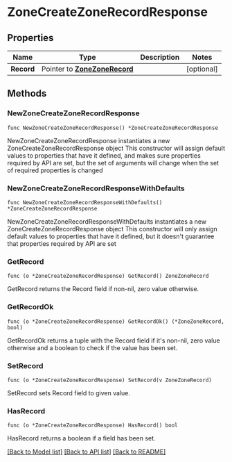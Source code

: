 # ZoneCreateZoneRecordResponse

## Properties

Name | Type | Description | Notes
------------ | ------------- | ------------- | -------------
**Record** | Pointer to [**ZoneZoneRecord**](zoneZoneRecord.md) |  | [optional] 

## Methods

### NewZoneCreateZoneRecordResponse

`func NewZoneCreateZoneRecordResponse() *ZoneCreateZoneRecordResponse`

NewZoneCreateZoneRecordResponse instantiates a new ZoneCreateZoneRecordResponse object
This constructor will assign default values to properties that have it defined,
and makes sure properties required by API are set, but the set of arguments
will change when the set of required properties is changed

### NewZoneCreateZoneRecordResponseWithDefaults

`func NewZoneCreateZoneRecordResponseWithDefaults() *ZoneCreateZoneRecordResponse`

NewZoneCreateZoneRecordResponseWithDefaults instantiates a new ZoneCreateZoneRecordResponse object
This constructor will only assign default values to properties that have it defined,
but it doesn't guarantee that properties required by API are set

### GetRecord

`func (o *ZoneCreateZoneRecordResponse) GetRecord() ZoneZoneRecord`

GetRecord returns the Record field if non-nil, zero value otherwise.

### GetRecordOk

`func (o *ZoneCreateZoneRecordResponse) GetRecordOk() (*ZoneZoneRecord, bool)`

GetRecordOk returns a tuple with the Record field if it's non-nil, zero value otherwise
and a boolean to check if the value has been set.

### SetRecord

`func (o *ZoneCreateZoneRecordResponse) SetRecord(v ZoneZoneRecord)`

SetRecord sets Record field to given value.

### HasRecord

`func (o *ZoneCreateZoneRecordResponse) HasRecord() bool`

HasRecord returns a boolean if a field has been set.


[[Back to Model list]](../README.md#documentation-for-models) [[Back to API list]](../README.md#documentation-for-api-endpoints) [[Back to README]](../README.md)


